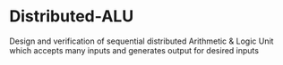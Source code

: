 # Distributed-ALU
Design and verification of sequential distributed Arithmetic &amp; Logic Unit which accepts many inputs and generates output for desired inputs
